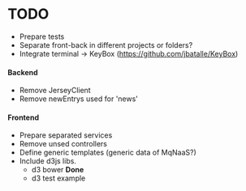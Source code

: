 TODO
====

* Prepare tests
* Separate front-back in different projects or folders?
* Integrate terminal -> KeyBox (https://github.com/jbatalle/KeyBox)

#### Backend
* Remove JerseyClient
* Remove newEntrys used for 'news'

#### Frontend

* Prepare separated services
* Remove unsed controllers
* Define generic templates (generic data of MqNaaS?)
* Include d3js libs.
	* d3 bower **Done**
	* d3 test example
